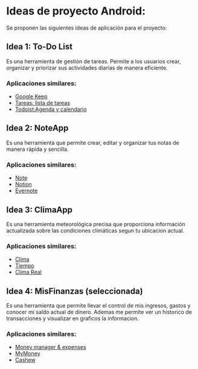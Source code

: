# Ideas de proyecto Android:

Se proponen las siguientes ideas de aplicación para el proyecto:

## Idea 1: To-Do List 

Es una herramienta de gestión de tareas. Permite a los usuarios crear, organizar y priorizar sus 
actividades diarias de manera eficiente.

### Aplicaciones similares:

- [Google Keep](https://play.google.com/store/apps/details?id=com.google.android.keep&hl=es_CO&gl=US)
- [Tareas: lista de tareas](https://play.google.com/store/apps/details?id=com.tasks.android&hl=es_CO&gl=US)
- [Todoist:Agenda y calendario](https://play.google.com/store/apps/details?id=com.todoist&hl=es_CO&gl=US)

## Idea 2: NoteApp

Es una herramienta que permite crear, editar y organizar tus notas de manera rápida y sencilla. 

### Aplicaciones similares:

- [Note](https://play.google.com/store/apps/details?id=com.socialnmobile.dictapps.notepad.color.note&hl=es_CO&gl=US)
- [Notion](https://play.google.com/store/apps/details?id=notion.id&hl=es_CO&gl=US)
- [Evernote](https://play.google.com/store/apps/details?id=com.evernote&hl=es_CO&gl=US)


## Idea 3: ClimaApp

Es una herramienta meteorológica precisa que proporciona información actualizada sobre las condiciones climáticas segun tu ubicacion actual.

### Aplicaciones similares:

- [Clima](https://play.google.com/store/apps/details?id=aplicacion.tiempo&hl=es_CO&gl=US)
- [Tiempo](https://play.google.com/store/apps/details?id=com.wunderground.android.weather&hl=es_CO&gl=US)
- [Clima Real](https://play.google.com/store/apps/details?id=com.wunderground.android.weather&hl=es_CO&gl=US)


## Idea 4: MisFinanzas (seleccionada)

Es una herramienta que permite llevar el control de mis ingresos, gastos y conocer mi saldo actual de dinero. Ademas me permite ver un historico de transacciones y visualizar en graficos la informacion.

### Aplicaciones similares:

- [Money manager & expenses](https://play.google.com/store/apps/details?id=ru.innim.my_finance)
- [MyMoney](https://play.google.com/store/apps/details?id=com.raha.app.mymoney.free)
- [Cashew](https://play.google.com/store/apps/details?id=com.budget.tracker_app)
